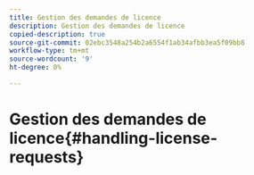 ```yaml
---
title: Gestion des demandes de licence
description: Gestion des demandes de licence
copied-description: true
source-git-commit: 02ebc3548a254b2a6554f1ab34afbb3ea5f09bb8
workflow-type: tm+mt
source-wordcount: '9'
ht-degree: 0%

---
```


# Gestion des demandes de licence{#handling-license-requests}

